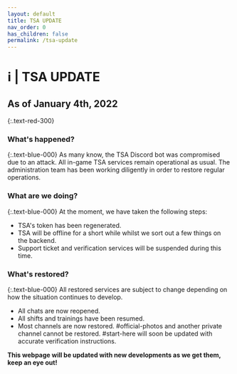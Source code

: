 ```yaml
---
layout: default
title: TSA UPDATE
nav_order: 0
has_children: false
permalink: /tsa-update
---
```


# ℹ️ | TSA UPDATE

## As of January 4th, 2022
{:.text-red-300}

### What's happened?
{:.text-blue-000}
As many know, the TSA Discord bot was compromised due to an attack.
All in-game TSA services remain operational as usual.
The administration team has been working diligently in order to restore regular operations. 

### What are we doing?
{:.text-blue-000}
At the moment, we have taken the following steps:
- TSA's token has been regenerated.
- TSA will be offline for a short while whilst we sort out a few things on the backend.
- Support ticket and verification services will be suspended during this time.

### What's restored?
{:.text-blue-000}
All restored services are subject to change depending on how the situation continues to develop.

- All chats are now reopened.
- All shifts and trainings have been resumed.
- Most channels are now restored. #official-photos and another private channel cannot be restored. #start-here will soon be updated with accurate verification instructions.

**This webpage will be updated with new developments as we get them, keep an eye out!**
